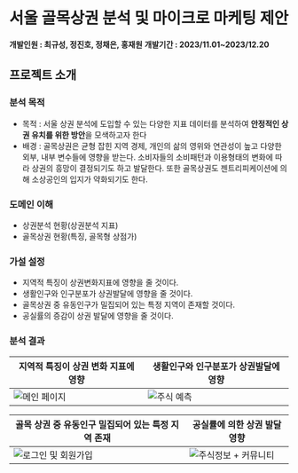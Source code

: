# 서울 골목상권 분석 및 마이크로 마케팅 제안
**개발인원 : 최규성, 정진호, 정채은, 홍재원**
**개발기간 : 2023/11.01~2023/12.20**

## 프로젝트 소개
### 분석 목적
  - 목적 : 서울 상권 분석에 도입할 수 있는 다양한 지표 데이터를 분석하여 **안정적인 상권 유치를 위한 방안**을 모색하고자 한다
  - 배경 : 골목상권은 균형 잡힌 지역 경제, 개인의 삶의 영위와 연관성이 높고 다양한 외부, 내부 변수들에 영향을 받는다. 소비자들의 소비패턴과 이용형태의 변화에 따라 상권의 흥망이 결정되기도 하고 발달한다. 또한 골목상권도 젠트리피케이션에 의해 소상공인의 입지가 약화되기도 한다.
  
### 도메인 이해
  -  상권분석 현황(상권분석 지표)
  -  골목상권 현황(특징, 골목형 상점가)
    
### 가설 설정
- 지역적 특징이 상권변화지표에 영향을 줄 것이다.
- 생활인구와 인구분포가 상권발달에 영향을 줄 것이다.
- 골목상권 중 유동인구가 밀집되어 있는 특정 지역이 존재할 것이다.
- 공실률의 증감이 상권 발달에 영향을 줄 것이다.

### 분석 결과
     
| 지역적 특징이 상권 변화 지표에 영향 | 생활인구와 인구분포가 상권발달에 영향 |
| --- | --- |
| ![메인 페이지](https://github.com/Choi9912/BDA_Competition/assets/76863081/9be17e02-b15b-4c23-9406-db8fa9c81d91) | ![주식 예측](https://github.com/Choi9912/BDA_Competition/assets/76863081/59317ac8-1071-4dfa-9c87-342851e44c7d) |

| 골목 상권 중 유동인구 밀집되어 있는 특정 지역 존재 | 공실률에 의한 상권 발달 영향 |
| --- | --- |
| ![로그인 및 회원가입](https://github.com/Choi9912/BDA_Competition/assets/76863081/e6318631-d067-4710-8a66-cd696c907ecc) | ![주식정보 + 커뮤니티](https://github.com/Choi9912/BDA_Competition/assets/76863081/7fdc815c-dcba-467f-abc6-ac4eeb0ffa57) |




